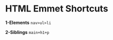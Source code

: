 # HTML Emmet Shortcuts

**1-Elements**
`nav>ul>li`

<!--
<nav>
  <ul>
    <li></li>
  </ul>
</nav>
-->

**2-Siblings**
`main+h1+p`

<main></main>
<h1></h1>
<p></p>
